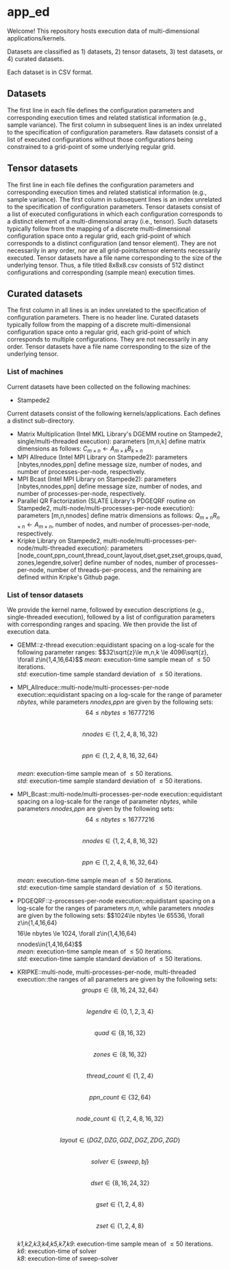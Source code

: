 # app_ed
Welcome!
This repository hosts execution data of multi-dimensional applications/kernels.

Datasets are classified as 1) datasets, 2) tensor datasets, 3) test datasets, or 4) curated datasets.

Each dataset is in CSV format.

## Datasets
The first line in each file defines the configuration parameters and corresponding
execution times and related statistical information (e.g., sample variance).
The first column in subsequent lines is an index unrelated to the specification
of configuration parameters.
Raw datasets consist of a list of executed configurations without those configurations being constrained to a grid-point of some underlying regular grid.

## Tensor datasets
The first line in each file defines the configuration parameters and corresponding
execution times and related statistical information (e.g., sample variance).
The first column in subsequent lines is an index unrelated to the specification
of configuration parameters.
Tensor datasets consist of a list of executed configurations in which each configuration corresponds to a distinct element of a multi-dimensional array (i.e., tensor).
Such datasets typically follow from the mapping of a discrete multi-dimensional configuration space onto a regular grid, each grid-point of which corresponds to a distinct configuration (and tensor element).
They are not necessarily in any order, nor are all grid-points/tensor elements necessarily executed.
Tensor datasets have a file name corresponding to the size of the underlying tensor. Thus, a file titled 8x8x8.csv consists of 512 distinct configurations and corresponding (sample mean) execution times.

## Curated datasets
The first column in all lines is an index unrelated to the specification
of configuration parameters.
There is no header line.
Curated datasets typically follow from the mapping of a discrete multi-dimensional configuration space onto a regular grid, each grid-point of which corresponds to multiple configurations.
They are not necessarily in any order.
Tensor datasets have a file name corresponding to the size of the underlying tensor.

### List of machines
Current datasets have been collected on the following machines:
- Stampede2

Current datasets consist of the following kernels/applications.
Each defines a distinct sub-directory.
- Matrix Multiplication (Intel MKL Library's DGEMM routine on Stampede2, single/multi-threaded execution): parameters [m,n,k] define matrix dimensions as follows: $C_{m\times n}\gets A_{m\times k}B_{k\times n}$
- MPI Allreduce (Intel MPI Library on Stampede2): parameters [nbytes,nnodes,ppn] define message size, number of nodes, and number of processes-per-node, respectively.
- MPI Bcast (Intel MPI Library on Stampede2): parameters [nbytes,nnodes,ppn] define message size, number of nodes, and number of processes-per-node, respectively.
- Parallel QR Factorization (SLATE Library's PDGEQRF routine on Stampede2, multi-node/multi-processes-per-node execution): parameters [m,n,nnodes] define matrix dimensions as follows: $Q_{m\times n}R_{n\times n}\gets A_{m\times n}$, number of nodes, and number of processes-per-node, respectively.
- Kripke Library on Stampede2, multi-node/multi-processes-per-node/multi-threaded execution): parameters [node_count,ppn_count,thread_count,layout,dset,gset,zset,groups,quad,zones,legendre,solver] define number of nodes, number of processes-per-node, number of threads-per-process, and the remaining are defined within Kripke's Github page.

### List of tensor datasets
We provide the kernel name, followed by execution descriptions (e.g., single-threaded execution), followed by a list of configuration parameters with corresponding ranges and spacing. We then provide the list of execution data.

- GEMM::z-thread execution::equidistant spacing on a log-scale for the following parameter ranges:
$$32\sqrt{z}\le m,n,k \le 4096\sqrt{z}, \forall z\in\{1,4,16,64}$$
*mean*: execution-time sample mean of $\le 50$ iterations.  
*std*: execution-time sample standard deviation of $\le 50$ iterations.   

- MPI_Allreduce::multi-node/multi-processes-per-node execution::equidistant spacing on a log-scale for the range of parameter *nbytes*, while parameters *nnodes,ppn* are given by the following sets:
$$64\le nbytes \le 16777216$$  
$$nnodes\in\{1,2,4,8,16,32\}$$  
$$ppn\in\{1,2,4,8,16,32,64\}$$  
*mean*: execution-time sample mean of $\le 50$ iterations.  
*std*: execution-time sample standard deviation of $\le 50$ iterations.  

- MPI_Bcast::multi-node/multi-processes-per-node execution::equidistant spacing on a log-scale for the range of parameter *nbytes*, while parameters *nnodes,ppn* are given by the following sets:
$$64\le nbytes \le 16777216$$  
$$nnodes\in\{1,2,4,8,16,32\}$$  
$$ppn\in\{1,2,4,8,16,32,64\}$$  
*mean*: execution-time sample mean of $\le 50$ iterations.  
*std*: execution-time sample standard deviation of $\le 50$ iterations.

- PDGEQRF::z-processes-per-node execution::equidistant spacing on a log-scale for the ranges of parameters *m,n*, while parameters *nnodes* are given by the following sets:
$$1024\le nbytes \le 65536, \forall z\in\{1,4,16,64}$$  
$$16\le nbytes \le 1024, \forall z\in\{1,4,16,64}$$  
$$nnodes\in\{1,4,16,64\}$$  
*mean*: execution-time sample mean of $\le 50$ iterations.  
*std*: execution-time sample standard deviation of $\le 50$ iterations.

- KRIPKE::multi-node, multi-processes-per-node, multi-threaded execution::the ranges of all parameters are given by the following sets:
$$groups\in\{8,16,24,32,64\}$$  
$$legendre\in\{0,1,2,3,4\}$$  
$$quad\in\{8,16,32\}$$  
$$zones\in\{8,16,32\}$$  
$$thread\_count\in\{1,2,4\}$$  
$$ppn\_count\in\{32,64\}$$  
$$node\_count\in\{1,2,4,8,16,32\}$$  
$$layout\in\{DGZ,DZG,GDZ,DGZ,ZDG,ZGD\}$$  
$$solver\in\{sweep,bj\}$$  
$$dset\in\{8,16,24,32\}$$  
$$gset\in\{1,2,4,8\}$$  
$$zset\in\{1,2,4,8\}$$  
*k1,k2,k3,k4,k5,k7,k9*: execution-time sample mean of $\le 50$ iterations.  
*k6*: execution-time of solver  
*k8*: execution-time of sweep-solver  
